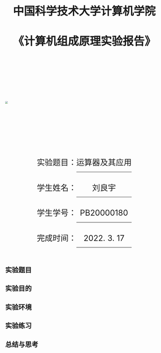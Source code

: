 &nbsp;

<div style="text-align:center;font-size:2.5em;font-weight:bold">中国科学技术大学计算机学院</div>

&nbsp;

<div style="text-align:center;font-size:2.5em;font-weight:bold">《计算机组成原理实验报告》</div>

&nbsp;

&nbsp;

&nbsp;

&nbsp;

&nbsp;

<img src="../logo.png" style="zoom: 50%;" />

&nbsp;

&nbsp;

&nbsp;

&nbsp;

<div style="display:flex;justify-content:center;font-size:1.8em;line-height:2em">
<div>
<p style="padding-bottom:5px">实验题目：</p>
<p style="padding-bottom:5px">学生姓名：</p>
<p style="padding-bottom:5px">学生学号：</p>
<p style="padding-bottom:5px">完成时间：</p>
</div>
<div style="text-align: center;">
<p style="border-bottom: 1px solid; padding-bottom:4px">运算器及其应用</p>
<p style="border-bottom: 1px solid; padding-bottom:4px">刘良宇</p>
<p style="border-bottom: 1px solid; padding-bottom:4px">PB20000180</p>
<p style="border-bottom: 1px solid; padding-bottom:4px">2022. 3. 17</p>
</div>
</div>



<div style="page-break-after:always"></div>

## 实验题目

## 实验目的

## 实验环境

## 实验练习

## 总结与思考
